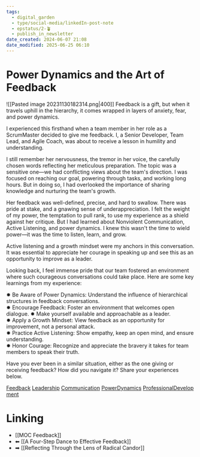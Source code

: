 ```yaml
---
tags:
  - digital_garden
  - type/social-media/linkedIn-post-note
  - epstatus/2-🪴
  - publish_in_newsletter
date_created: 2024-06-07 21:08
date_modified: 2025-06-25 06:10
---
```

# Power Dynamics and the Art of Feedback

![[Pasted image 20231130182314.png|400]]
Feedback is a gift, but when it travels uphill in the hierarchy, it comes wrapped in layers of anxiety, fear, and power dynamics.  
  
I experienced this firsthand when a team member in her role as a ScrumMaster decided to give me feedback. I, a Senior Developer, Team Lead, and Agile Coach, was about to receive a lesson in humility and understanding.  
  
I still remember her nervousness, the tremor in her voice, the carefully chosen words reflecting her meticulous preparation. The topic was a sensitive one—we had conflicting views about the team's direction. I was focused on reaching our goal, powering through tasks, and working long hours. But in doing so, I had overlooked the importance of sharing knowledge and nurturing the team's growth.  
  
Her feedback was well-defined, precise, and hard to swallow. There was pride at stake, and a gnawing sense of underappreciation. I felt the weight of my power, the temptation to pull rank, to use my experience as a shield against her critique. But I had learned about Nonviolent Communication, Active Listening, and power dynamics. I knew this wasn't the time to wield power—it was the time to listen, learn, and grow.  
  
Active listening and a growth mindset were my anchors in this conversation. It was essential to appreciate her courage in speaking up and see this as an opportunity to improve as a leader.  
  
Looking back, I feel immense pride that our team fostered an environment where such courageous conversations could take place. Here are some key learnings from my experience:  
  
✹ Be Aware of Power Dynamics: Understand the influence of hierarchical structures in feedback conversations.  
✹ Encourage Feedback: Foster an environment that welcomes open dialogue. ✹ Make yourself available and approachable as a leader.  
✹ Apply a Growth Mindset: View feedback as an opportunity for improvement, not a personal attack.  
✹ Practice Active Listening: Show empathy, keep an open mind, and ensure understanding.  
✹ Honor Courage: Recognize and appreciate the bravery it takes for team members to speak their truth.  
  
Have you ever been in a similar situation, either as the one giving or receiving feedback? How did you navigate it? Share your experiences below.  
  
[Feedback](https://www.linkedin.com/feed/hashtag/?keywords=feedback&highlightedUpdateUrns=urn%3Ali%3Aactivity%3A7135311426973265920) [Leadership](https://www.linkedin.com/feed/hashtag/?keywords=leadership&highlightedUpdateUrns=urn%3Ali%3Aactivity%3A7135311426973265920) [Communication](https://www.linkedin.com/feed/hashtag/?keywords=communication&highlightedUpdateUrns=urn%3Ali%3Aactivity%3A7135311426973265920) [PowerDynamics](https://www.linkedin.com/feed/hashtag/?keywords=powerdynamics&highlightedUpdateUrns=urn%3Ali%3Aactivity%3A7135311426973265920) [ProfessionalDevelopment](https://www.linkedin.com/feed/hashtag/?keywords=professionaldevelopment&highlightedUpdateUrns=urn%3Ali%3Aactivity%3A7135311426973265920)

# Linking

+ [[MOC Feedback]]
+ ⬅ [[A Four-Step Dance to Effective Feedback]]
+ ➡ [[Reflecting Through the Lens of Radical Candor]]

